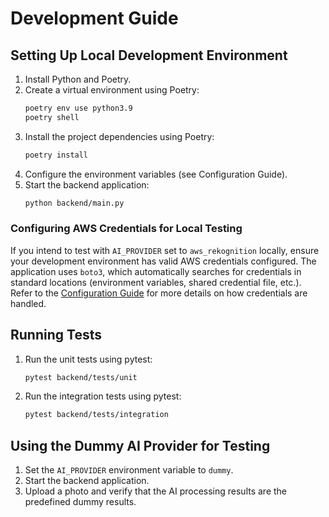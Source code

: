 # Development Guide

## Setting Up Local Development Environment

1.  Install Python and Poetry.
2.  Create a virtual environment using Poetry:
    ```bash
    poetry env use python3.9
    poetry shell
    ```
3.  Install the project dependencies using Poetry:
    ```bash
    poetry install
    ```
4.  Configure the environment variables (see Configuration Guide).
5.  Start the backend application:
    ```bash
    python backend/main.py
    ```

### Configuring AWS Credentials for Local Testing

If you intend to test with `AI_PROVIDER` set to `aws_rekognition` locally, ensure your development environment has valid AWS credentials configured. The application uses `boto3`, which automatically searches for credentials in standard locations (environment variables, shared credential file, etc.). Refer to the [Configuration Guide](./configuration_guide.md#aws-rekognition-provider) for more details on how credentials are handled.

## Running Tests

1.  Run the unit tests using pytest:
    ```bash
    pytest backend/tests/unit
    ```
2.  Run the integration tests using pytest:
    ```bash
    pytest backend/tests/integration
    ```

## Using the Dummy AI Provider for Testing

1.  Set the `AI_PROVIDER` environment variable to `dummy`.
2.  Start the backend application.
3.  Upload a photo and verify that the AI processing results are the predefined dummy results.